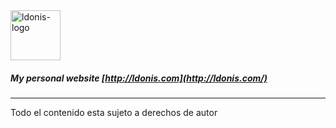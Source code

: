 <img alt="ldonis-logo" src="http://img.ldonis.net/ldonis/ldonis-logo.svg" width="80px">

##### My personal website [http://ldonis.com](http://ldonis.com/)
---

Todo el contenido esta sujeto a derechos de autor
